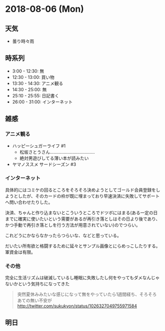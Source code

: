 # 2018-08-06 (Mon)

## 天気

- 曇り時々雨

## 時系列

- 3:00 - 12:30: 無
- 12:30 - 13:00: 買い物
- 13:30 - 14:30: アニメ観る
- 14:30 - 25:00: 無
- 25:10 - 25:55: 日記書く
- 26:00 - 31:00: インターネット

## 雑感

### アニメ観る

- ハッピーシュガーライフ #1
  - 松坂さとうさん………………………………
  - 絶対男遊びしてる薄い本が読みたい
- ヤマノススメ サードシーズン #3

### インターネット

具体的にはコミケの回るところをそろそろ決めようとしてゴールド会員登録をしようとしたが、そのカードの枠が既に埋まっており早速決済に失敗してサポートへ問い合わせたりした。

決済、ちゃんと作り込まないとこういうところでドツボにはまる(ある一定の日までに確実に使いたいという需要があるが再引き落としはその日より後であり、かつ手動で再引き落としを行う方法が用意されていない)のでつらい。

これどうにかならなかったらつらいな、などと思っている。

だいたい所有欲と格闘するために延々とサンプル画像とにらめっこしたりする。軍資金は有限。

### その他

完全に生活リズムは破滅しているし睡眠に失敗したし何をやってもダメなんじゃないかという気持ちになってきた

> 突然夏休みみたいな感じになって無をやっていたら1週間経ち、そろそろあての無い不安が
> http://twitter.com/sukukyon/status/1026327049755971584

## 明日

